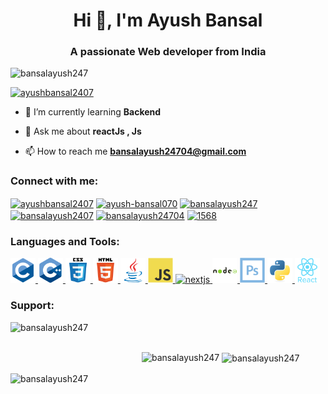 <h1 align="center">Hi 👋, I'm Ayush Bansal</h1>
<h3 align="center">A passionate Web developer from India</h3>

<p align="left"> <img src="https://komarev.com/ghpvc/?username=bansalayush247&label=Profile%20views&color=0e75b6&style=flat" alt="bansalayush247" /> </p>

<p align="left"> <a href="https://twitter.com/ayushbansal2407" target="blank"><img src="https://img.shields.io/twitter/follow/ayushbansal2407?logo=twitter&style=for-the-badge" alt="ayushbansal2407" /></a> </p>

- 🌱 I’m currently learning **Backend**

- 💬 Ask me about **reactJs , Js**

- 📫 How to reach me **bansalayush24704@gmail.com**

<h3 align="left">Connect with me:</h3>
<p align="left">
<a href="https://twitter.com/ayushbansal2407" target="blank"><img align="center" src="https://raw.githubusercontent.com/rahuldkjain/github-profile-readme-generator/master/src/images/icons/Social/twitter.svg" alt="ayushbansal2407" height="30" width="40" /></a>
<a href="https://linkedin.com/in/ayush-bansal070" target="blank"><img align="center" src="https://raw.githubusercontent.com/rahuldkjain/github-profile-readme-generator/master/src/images/icons/Social/linked-in-alt.svg" alt="ayush-bansal070" height="30" width="40" /></a>
<a href="https://instagram.com/bansalayush247" target="blank"><img align="center" src="https://raw.githubusercontent.com/rahuldkjain/github-profile-readme-generator/master/src/images/icons/Social/instagram.svg" alt="bansalayush247" height="30" width="40" /></a>
<a href="https://www.hackerrank.com/bansalayush2407" target="blank"><img align="center" src="https://raw.githubusercontent.com/rahuldkjain/github-profile-readme-generator/master/src/images/icons/Social/hackerrank.svg" alt="bansalayush2407" height="30" width="40" /></a>
<a href="https://www.leetcode.com/bansalayush24704" target="blank"><img align="center" src="https://raw.githubusercontent.com/rahuldkjain/github-profile-readme-generator/master/src/images/icons/Social/leet-code.svg" alt="bansalayush24704" height="30" width="40" /></a>
<a href="https://discord.gg/1568" target="blank"><img align="center" src="https://raw.githubusercontent.com/rahuldkjain/github-profile-readme-generator/master/src/images/icons/Social/discord.svg" alt="1568" height="30" width="40" /></a>
</p>

<h3 align="left">Languages and Tools:</h3>
<p align="left"> <a href="https://www.cprogramming.com/" target="_blank" rel="noreferrer"> <img src="https://raw.githubusercontent.com/devicons/devicon/master/icons/c/c-original.svg" alt="c" width="40" height="40"/> </a> <a href="https://www.w3schools.com/cpp/" target="_blank" rel="noreferrer"> <img src="https://raw.githubusercontent.com/devicons/devicon/master/icons/cplusplus/cplusplus-original.svg" alt="cplusplus" width="40" height="40"/> </a> <a href="https://www.w3schools.com/css/" target="_blank" rel="noreferrer"> <img src="https://raw.githubusercontent.com/devicons/devicon/master/icons/css3/css3-original-wordmark.svg" alt="css3" width="40" height="40"/> </a> <a href="https://www.w3.org/html/" target="_blank" rel="noreferrer"> <img src="https://raw.githubusercontent.com/devicons/devicon/master/icons/html5/html5-original-wordmark.svg" alt="html5" width="40" height="40"/> </a> <a href="https://www.java.com" target="_blank" rel="noreferrer"> <img src="https://raw.githubusercontent.com/devicons/devicon/master/icons/java/java-original.svg" alt="java" width="40" height="40"/> </a> <a href="https://developer.mozilla.org/en-US/docs/Web/JavaScript" target="_blank" rel="noreferrer"> <img src="https://raw.githubusercontent.com/devicons/devicon/master/icons/javascript/javascript-original.svg" alt="javascript" width="40" height="40"/> </a> <a href="https://nextjs.org/" target="_blank" rel="noreferrer"> <img src="https://cdn.worldvectorlogo.com/logos/nextjs-2.svg" alt="nextjs" width="40" height="40"/> </a> <a href="https://nodejs.org" target="_blank" rel="noreferrer"> <img src="https://raw.githubusercontent.com/devicons/devicon/master/icons/nodejs/nodejs-original-wordmark.svg" alt="nodejs" width="40" height="40"/> </a> <a href="https://www.photoshop.com/en" target="_blank" rel="noreferrer"> <img src="https://raw.githubusercontent.com/devicons/devicon/master/icons/photoshop/photoshop-line.svg" alt="photoshop" width="40" height="40"/> </a> <a href="https://www.python.org" target="_blank" rel="noreferrer"> <img src="https://raw.githubusercontent.com/devicons/devicon/master/icons/python/python-original.svg" alt="python" width="40" height="40"/> </a> <a href="https://reactjs.org/" target="_blank" rel="noreferrer"> <img src="https://raw.githubusercontent.com/devicons/devicon/master/icons/react/react-original-wordmark.svg" alt="react" width="40" height="40"/> </a> </p>

<h3 align="left">Support:</h3>
<p><a href="https://www.buymeacoffee.com/bansalayush247"> <img align="left" src="https://cdn.buymeacoffee.com/buttons/v2/default-yellow.png" height="50" width="210" alt="bansalayush247" /></a></p><br><br>

<p><img align="left" src="https://github-readme-stats.vercel.app/api/top-langs?username=bansalayush247&show_icons=true&locale=en&layout=compact" alt="bansalayush247" /></p>

<p>&nbsp;<img align="center" src="https://github-readme-stats.vercel.app/api?username=bansalayush247&show_icons=true&locale=en" alt="bansalayush247" /></p>

<p><img align="center" src="https://github-readme-streak-stats.herokuapp.com/?user=bansalayush247&" alt="bansalayush247" /></p>
